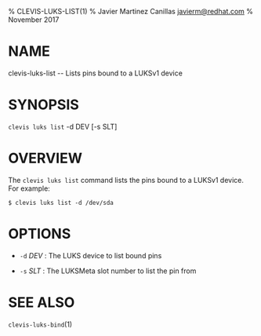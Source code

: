 % CLEVIS-LUKS-LIST(1)
% Javier Martinez Canillas <javierm@redhat.com>
% November 2017

# NAME

clevis-luks-list -- Lists pins bound to a LUKSv1 device

# SYNOPSIS

`clevis luks list` -d DEV [-s SLT]

# OVERVIEW

The `clevis luks list` command lists the pins bound to a LUKSv1 device.
For example:

    $ clevis luks list -d /dev/sda

# OPTIONS

* `-d` _DEV_ :
  The LUKS device to list bound pins

* `-s` _SLT_ :
  The LUKSMeta slot number to list the pin from

# SEE ALSO

`clevis-luks-bind`(1)
